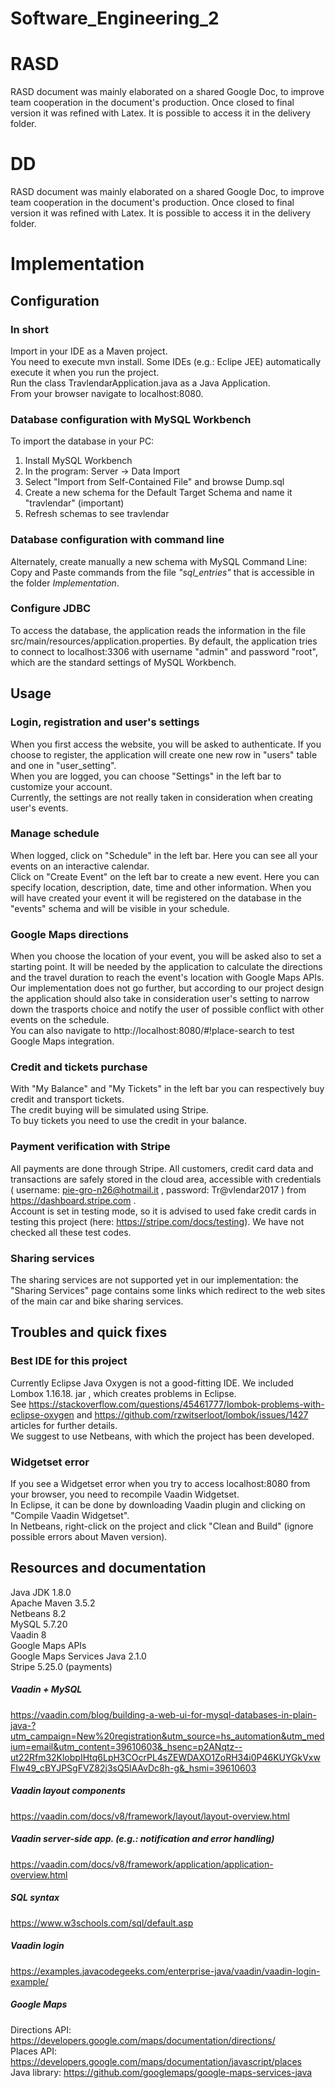 # Software_Engineering_2

# RASD
RASD document was mainly elaborated on a shared Google Doc, to improve team cooperation in the document's production. Once closed to final version it was refined with Latex. It is possible to access it in the delivery folder.

# DD
RASD document was mainly elaborated on a shared Google Doc, to improve team cooperation in the document's production. Once closed to final version it was refined with Latex. It is possible to access it in the delivery folder.

# Implementation

## Configuration

### In short
Import in your IDE as a Maven project. <br>
You need to execute mvn install. Some IDEs (e.g.: Eclipe JEE) automatically execute it when you run the project.<br>
Run the class TravlendarApplication.java as a Java Application.<br>
From your browser navigate to localhost:8080.

### Database configuration with MySQL Workbench
To import the database in your PC:
1. Install MySQL Workbench
2. In the program: Server -> Data Import
3. Select "Import from Self-Contained File" and browse Dump.sql
4. Create a new schema for the Default Target Schema and name it "travlendar" (important)
5. Refresh schemas to see travlendar

### Database configuration with command line
Alternately, create manually a new schema with MySQL Command Line:<br>
Copy and Paste commands from the file _"sql_entries"_ that is accessible in the folder _Implementation_.

### Configure JDBC
To access the database, the application reads the information in the file src/main/resources/application.properties. By default, the application tries to connect to localhost:3306 with username "admin" and password "root", which are the standard settings of MySQL Workbench. 

## Usage

### Login, registration and user's settings
When you first access the website, you will be asked to authenticate. If you choose to register, the application will create one new row in "users" table and one in "user_setting". <br>
When you are logged, you can choose "Settings" in the left bar to customize your account. <br>
Currently, the settings are not really taken in consideration when creating user's events.

### Manage schedule
When logged, click on "Schedule" in the left bar. Here you can see all your events on an interactive calendar.<br>
Click on "Create Event" on the left bar to create a new event. Here you can specify location, description, date, time and other information. When you will have created your event it will be registered on the database in the "events" schema and will be visible in your schedule.

### Google Maps directions
When you choose the location of your event, you will be asked also to set a starting point. It will be needed by the application to calculate the directions and the travel duration to reach the event's location with Google Maps APIs. <br>
Our implementation does not go further, but according to our project design the application should also take in consideration user's setting to narrow down the trasports choice and notify the user of possible conflict with other events on the schedule. <br>
You can also navigate to http://localhost:8080/#!place-search to test Google Maps integration.

### Credit and tickets purchase
With "My Balance" and "My Tickets" in the left bar you can respectively buy credit and transport tickets. <br>
The credit buying will be simulated using Stripe. <br>
To buy tickets you need to use the credit in your balance.

### Payment verification with Stripe
All payments are done through Stripe. All customers, credit card data and transactions are safely stored in the cloud area, accessible with credentials ( username: pie-gro-n26@hotmail.it , password: Tr@vlendar2017 ) from https://dashboard.stripe.com . <br> Account is set in testing mode, so it is advised to used fake credit cards in testing this project (here: https://stripe.com/docs/testing). We have not checked all these test codes.

### Sharing services
The sharing services are not supported yet in our implementation: the "Sharing Services" page contains some links which redirect to the web sites of the main car and bike sharing services.

## Troubles and quick fixes

### Best IDE for this project
Currently Eclipse Java Oxygen is not a good-fitting IDE. We included Lombox 1.16.18. jar , which creates problems in Eclipse. <br> See https://stackoverflow.com/questions/45461777/lombok-problems-with-eclipse-oxygen and https://github.com/rzwitserloot/lombok/issues/1427 articles for further details. <br> We suggest to use Netbeans, with which the project has been developed.

### Widgetset error
If you see a Widgetset error when you try to access localhost:8080 from your browser, you need to recompile Vaadin Widgetset. <br> In Eclipse, it can be done by downloading Vaadin plugin and clicking on "Compile Vaadin Widgetset". <br> In Netbeans, right-click on the project and click "Clean and Build" (ignore possible errors about Maven version).

## Resources and documentation
Java JDK 1.8.0<br>
Apache Maven 3.5.2<br>
Netbeans 8.2<br>
MySQL 5.7.20<br>
Vaadin 8<br>
Google Maps APIs<br>
Google Maps Services Java 2.1.0<br>
Stripe 5.25.0 (payments)
##### Vaadin + MySQL
https://vaadin.com/blog/building-a-web-ui-for-mysql-databases-in-plain-java-?utm_campaign=New%20registration&utm_source=hs_automation&utm_medium=email&utm_content=39610603&_hsenc=p2ANqtz--ut22Rfm32KlobpIHtq6LpH3COcrPL4sZEWDAXO1ZoRH34i0P46KUYGkVxwFIw49_cBYJPSgFVZ82j3sQ5lAAvDc8h-g&_hsmi=39610603
##### Vaadin layout components
https://vaadin.com/docs/v8/framework/layout/layout-overview.html
##### Vaadin server-side app. (e.g.: notification and error handling)
https://vaadin.com/docs/v8/framework/application/application-overview.html
##### SQL syntax
https://www.w3schools.com/sql/default.asp
##### Vaadin login
https://examples.javacodegeeks.com/enterprise-java/vaadin/vaadin-login-example/
##### Google Maps
Directions API: https://developers.google.com/maps/documentation/directions/ <br>
Places API: https://developers.google.com/maps/documentation/javascript/places <br>
Java library: https://github.com/googlemaps/google-maps-services-java
